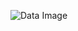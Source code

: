 ![Data Image](https://tr1.cbsistatic.com/hub/i/r/2017/02/09/c567a6a6-f4ca-4a3e-8d48-e37ec9a4ec82/thumbnail/768x432/c6ca14c3e44d2ac7c851e84fde533a6c/bigdataistock-496699834allanswart.jpg)
